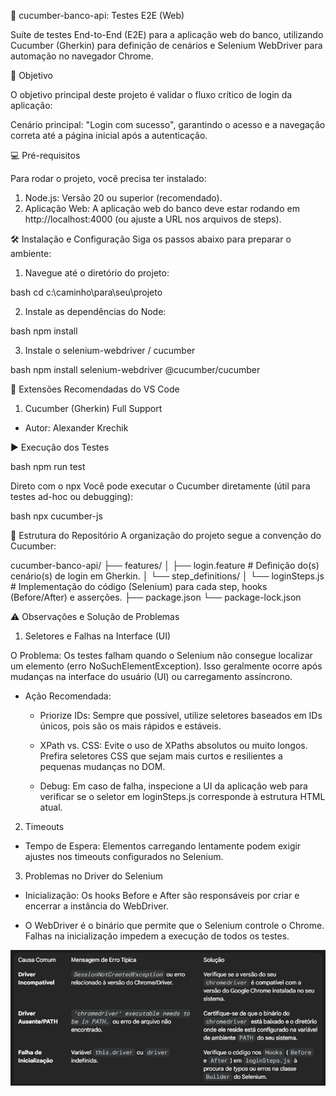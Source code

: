 🥒 cucumber-banco-api: Testes E2E (Web)

Suíte de testes End-to-End (E2E) para a aplicação web do banco, utilizando Cucumber (Gherkin) para definição de cenários e Selenium WebDriver para automação no navegador Chrome.


🎯 Objetivo

O objetivo principal deste projeto é validar o fluxo crítico de login da aplicação:

Cenário principal: "Login com sucesso", garantindo o acesso e a navegação correta até a página inicial após a autenticação.


💻 Pré-requisitos

Para rodar o projeto, você precisa ter instalado:

1. Node.js: Versão 20 ou superior (recomendado).
2. Aplicação Web: A aplicação web do banco deve estar rodando em http://localhost:4000 (ou ajuste a URL nos arquivos de steps).


🛠️ Instalação e Configuração
Siga os passos abaixo para preparar o ambiente:

1. Navegue até o diretório do projeto:

bash
cd c:\caminho\para\seu\projeto

2. Instale as dependências do Node:

bash
npm install

3. Instale o selenium-webdriver / cucumber

bash 
npm install selenium-webdriver @cucumber/cucumber


🧩 Extensões Recomendadas do VS Code

1. Cucumber (Gherkin) Full Support

* Autor: Alexander Krechik


▶️ Execução dos Testes

bash
npm run test

Direto com o npx
Você pode executar o Cucumber diretamente (útil para testes ad-hoc ou debugging):

bash
npx cucumber-js

📂 Estrutura do Repositório
A organização do projeto segue a convenção do Cucumber:

cucumber-banco-api/
├── features/
│   ├── login.feature               # Definição do(s) cenário(s) de login em Gherkin.
│   └── step_definitions/
│       └── loginSteps.js           # Implementação do código (Selenium) para cada step, hooks (Before/After) e asserções.
├── package.json
└── package-lock.json


⚠️ Observações e Solução de Problemas

1. Seletores e Falhas na Interface (UI)

O Problema: Os testes falham quando o Selenium não consegue localizar um elemento (erro NoSuchElementException). Isso geralmente ocorre após mudanças na interface do usuário (UI) ou carregamento assíncrono.

* Ação Recomendada:

  * Priorize IDs: Sempre que possível, utilize seletores baseados em IDs únicos, pois são os mais rápidos e estáveis.

  * XPath vs. CSS: Evite o uso de XPaths absolutos ou muito longos. Prefira seletores CSS que sejam mais curtos e resilientes a pequenas mudanças no DOM.

  * Debug: Em caso de falha, inspecione a UI da aplicação web para verificar se o seletor em loginSteps.js corresponde à estrutura HTML atual.

2. Timeouts

* Tempo de Espera: Elementos carregando lentamente podem exigir ajustes nos timeouts configurados no Selenium.

3. Problemas no Driver do Selenium

* Inicialização: Os hooks Before e After são responsáveis por criar e encerrar a instância do WebDriver.

* O WebDriver é o binário que permite que o Selenium controle o Chrome. Falhas na inicialização impedem a execução de todos os testes.

![alt text](tabela_falhas.png)